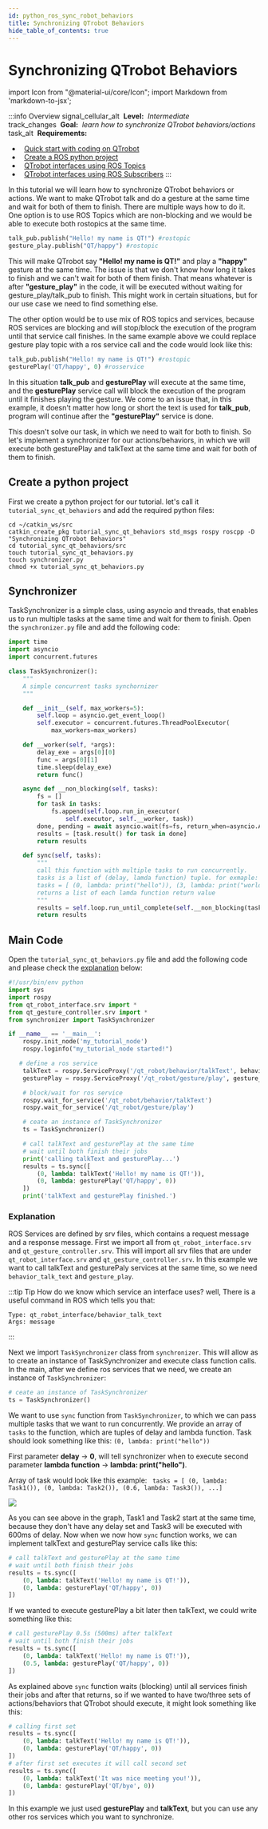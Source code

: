 ```yaml
---
id: python_ros_sync_robot_behaviors
title: Synchronizing QTrobot Behaviors
hide_table_of_contents: true
---
```


# Synchronizing QTrobot Behaviors

import Icon from "@material-ui/core/Icon";
import Markdown from 'markdown-to-jsx';

:::info Overview
<Icon>signal_cellular_alt</Icon> <Markdown>&nbsp;**Level:**&nbsp; *Intermediate*</Markdown>
<br/> <Icon> track_changes </Icon> <Markdown>&nbsp;**Goal:**&nbsp; *learn how to synchronize QTrobot behaviors/actions*</Markdown>
<br/> <Icon> task_alt </Icon> <Markdown>&nbsp;**Requirements:**</Markdown>

  - &nbsp;&nbsp;[Quick start with coding on QTrobot](/docs/intro_code)
  - &nbsp;&nbsp;[Create a ROS python project](/docs/tutorials/python/python_ros_project)
  - &nbsp;&nbsp;[QTrobot interfaces using ROS Topics](/docs/tutorials/python/python_ros_publish)
  - &nbsp;&nbsp;[QTrobot interfaces using ROS Subscribers](/docs/tutorials/python/python_ros_subscribe)
:::

In this tutorial we will learn how to synchronize QTrobot behaviors or actions. We want to make QTrobot talk and do a gesture at the same time and wait for both of them to finish.
There are multiple ways how to do it. 
One option is to use ROS Topics which are non-blocking and we would be able to execute both rostopics at the same time.

```python
talk_pub.publish("Hello! my name is QT!") #rostopic
gesture_play.publish("QT/happy") #rostopic
```

This will make QTrobot say **"Hello! my name is QT!"** and play a **"happy"** gesture at the same time. The issue is that we don't know how long it takes to finish and we can't wait for both of them finish. That means whatever is after **"gesture_play"** in the code, it will be executed without waiting for gesture_play/talk_pub to finish. This might work in certain situations, but for our use case we need to find something else.

The other option would be to use mix of ROS topics and services, because ROS services are blocking and will stop/block the execution of the program until that service call finishes.
In the same example above we could replace gesture play topic with a ros service call and the code would look like this:

```python
talk_pub.publish("Hello! my name is QT!") #rostopic
gesturePlay('QT/happy', 0) #rosservice
```

In this situation **talk_pub** and **gesturePlay** will execute at the same time, and the **gesturePlay** service call will block the execution of the program until it finishes playing the gesture. We come to an issue that, in this example, it doesn't matter how long or short the text is used for **talk_pub**, program will continue after the **"gesturePlay"** service is done. 

This doesn't solve our task, in which we need to wait for both to finish. So let's implement a synchronizer for our actions/behaviors, in which we will execute both gesturePlay and talkText at the same time and wait for both of them to finish.

## Create a python project 
First we create a python project for our tutorial. let's call it `tutorial_sync_qt_behaviors` and add the required python files: 

```
cd ~/catkin_ws/src
catkin_create_pkg tutorial_sync_qt_behaviors std_msgs rospy roscpp -D "Synchronizing QTrobot Behaviors"
cd tutorial_sync_qt_behaviors/src
touch tutorial_sync_qt_behaviors.py
touch synchronizer.py
chmod +x tutorial_sync_qt_behaviors.py
```

## Synchronizer

TaskSynchronizer is a simple class, using asyncio and threads, that enables us to run multiple tasks at the same time and wait for them to finish.
Open the `synchronizer.py` file and add the following code:

```python
import time
import asyncio
import concurrent.futures

class TaskSynchronizer():
    """
    A simple concurrent tasks synchornizer
    """

    def __init__(self, max_workers=5):
        self.loop = asyncio.get_event_loop()
        self.executor = concurrent.futures.ThreadPoolExecutor(
            max_workers=max_workers)

    def __worker(self, *args):
        delay_exe = args[0][0]
        func = args[0][1]
        time.sleep(delay_exe)
        return func()

    async def __non_blocking(self, tasks):
        fs = []
        for task in tasks:
            fs.append(self.loop.run_in_executor(
                self.executor, self.__worker, task))
        done, pending = await asyncio.wait(fs=fs, return_when=asyncio.ALL_COMPLETED)
        results = [task.result() for task in done]
        return results

    def sync(self, tasks):
        """
        call this function with multiple tasks to run concurrently.
        tasks is a list of (delay, lamda function) tuple. for exmaple:
        tasks = [ (0, lambda: print("hello")), (3, lambda: print("world")), ...]
        returns a list of each lamda function return value
        """
        results = self.loop.run_until_complete(self.__non_blocking(tasks))
        return results
```


## Main Code

Open the `tutorial_sync_qt_behaviors.py` file and add the following code and please check the [explanation](/docs/tutorials/python/python_ros_sync_robot_behaviors#explanation) below:

```python
#!/usr/bin/env python
import sys
import rospy
from qt_robot_interface.srv import *
from qt_gesture_controller.srv import *
from synchronizer import TaskSynchronizer

if __name__ == '__main__':
    rospy.init_node('my_tutorial_node')
    rospy.loginfo("my_tutorial_node started!")

   # define a ros service
    talkText = rospy.ServiceProxy('/qt_robot/behavior/talkText', behavior_talk_text)
    gesturePlay = rospy.ServiceProxy('/qt_robot/gesture/play', gesture_play)

    # block/wait for ros service
    rospy.wait_for_service('/qt_robot/behavior/talkText')
    rospy.wait_for_service('/qt_robot/gesture/play')

    # ceate an instance of TaskSynchronizer
    ts = TaskSynchronizer()

    # call talkText and gesturePlay at the same time
    # wait until both finish their jobs
    print('calling talkText and gesturePlay...')
    results = ts.sync([
        (0, lambda: talkText('Hello! my name is QT!')),
        (0, lambda: gesturePlay('QT/happy', 0))
    ])
    print('talkText and gesturePlay finished.')
```

### Explanation

ROS Services are defined by srv files, which contains a request message and a response message. First we import all from `qt_robot_interface.srv` and `qt_gesture_controller.srv`. This will import all srv files that are under `qt_robot_interface.srv` and `qt_gesture_controller.srv`.
In this example we want to call talkText and gesturePaly services at the same time, so we need `behavior_talk_text` and `gesture_play`.

:::tip Tip
How do we know which service an interface uses? well, There is a useful command in ROS which tells you that: 
```
Type: qt_robot_interface/behavior_talk_text
Args: message
```
:::

Next we import `TaskSynchronizer` class from `synchronizer`. This will allow as to create an instance of TaskSynchronizer and execute class function calls. 
In the main, after we define ros services that we need, we create an instance of `TaskSynchronizer`:

```python
# ceate an instance of TaskSynchronizer
ts = TaskSynchronizer()
```

We want to use `sync` function from `TaskSynchronizer`, to which we can pass multiple tasks that we want to run concurrently.
We provide an array of `tasks` to the function, which are tuples of delay and lambda function.
Task should look something like this:
`(0, lambda: print("hello"))`

First parameter **delay** -> **0**, will tell synchronizer when to execute second parameter **lambda function** -> **lambda: print("hello")**.

Array of task would look like this example:
` tasks = [ (0, lambda: Task1()), (0, lambda: Task2()), (0.6, lambda: Task3()), ...]`

[![](https://mermaid.ink/img/pako:eNpNjrtuwzAMRX9FINDNMCT5QUtz0albMxVaiFhJhVhyYNOAUyP_XjnJUE68h8QhNziOvQcLZ0rMLjnuif3HOEVise6Z1jC_8tunSyIXBx68OIToh5D8k7l0oPkilBWyEKqRMs4vpJ9I_kOVFa3MEHcGBUSf_aHPb2y7zQH_-Ogd2Nz2_kTLwA5cuudVWnj8uqUjWJ4WX8By3R9-D3SeKII90TBneqUEdoMVbIVlawy2dWdqVLIp4AZWKywRUaNstG7qTnX3An7HMQtk2Rk0XdWgUloaifph-34M95P3P0x1XKU?type=png)](https://mermaid.live/edit#pako:eNpNjrtuwzAMRX9FINDNMCT5QUtz0albMxVaiFhJhVhyYNOAUyP_XjnJUE68h8QhNziOvQcLZ0rMLjnuif3HOEVise6Z1jC_8tunSyIXBx68OIToh5D8k7l0oPkilBWyEKqRMs4vpJ9I_kOVFa3MEHcGBUSf_aHPb2y7zQH_-Ogd2Nz2_kTLwA5cuudVWnj8uqUjWJ4WX8By3R9-D3SeKII90TBneqUEdoMVbIVlawy2dWdqVLIp4AZWKywRUaNstG7qTnX3An7HMQtk2Rk0XdWgUloaifph-34M95P3P0x1XKU)

As you can see above in the graph, Task1 and Task2 start at the same time, because they don't have any delay set and Task3 will be executed with 600ms of delay.
Now when we now how `sync` function works, we can implement talkText and gesturePlay service calls like this:

```python
# call talkText and gesturePlay at the same time 
# wait until both finish their jobs
results = ts.sync([
    (0, lambda: talkText('Hello! my name is QT!')),
    (0, lambda: gesturePlay('QT/happy', 0))
])
```

If we wanted to execute gesturePlay a bit later then talkText, we could write something like this:

```python
# call gesturePlay 0.5s (500ms) after talkText 
# wait until both finish their jobs
results = ts.sync([
    (0, lambda: talkText('Hello! my name is QT!')),
    (0.5, lambda: gesturePlay('QT/happy', 0))
])
```

As explained above `sync` function waits (blocking) until all services finish their jobs and after that returns, so if we wanted to have two/three sets of actions/behaviors that QTrobot should execute, it might look something like this:

```python
# calling first set
results = ts.sync([
    (0, lambda: talkText('Hello! my name is QT!')),
    (0, lambda: gesturePlay('QT/happy', 0))
])
# after first set executes it will call second set
results = ts.sync([
    (0, lambda: talkText('It was nice meeting you!')),
    (0, lambda: gesturePlay('QT/bye', 0))
])
```

In this example we just used **gesturePlay** and **talkText**, but you can use any other ros services which you want to synchronize.



